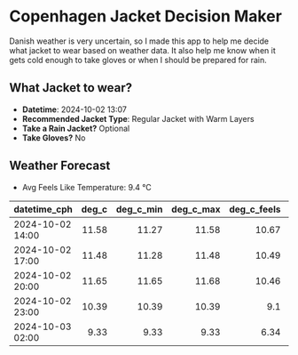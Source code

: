 
# Copenhagen Jacket Decision Maker

Danish weather is very uncertain, so I made this app to help me decide what jacket to wear based on weather data. 
It also help me know when it gets cold enough to take gloves or when I should be prepared for rain.

## What Jacket to wear?

- **Datetime**: 2024-10-02 13:07
- **Recommended Jacket Type**: Regular Jacket with Warm Layers
- **Take a Rain Jacket?** Optional
- **Take Gloves?** No

## Weather Forecast
- Avg Feels Like Temperature: 9.4 °C

| datetime_cph     |   deg_c |   deg_c_min |   deg_c_max |   deg_c_feels | weather   | wind   | rain   |
|:-----------------|--------:|------------:|------------:|--------------:|:----------|:-------|:-------|
| 2024-10-02 14:00 |   11.58 |       11.27 |       11.58 |         10.67 | Rain      | Medium | Low    |
| 2024-10-02 17:00 |   11.48 |       11.28 |       11.48 |         10.49 | Rain      | Low    | Low    |
| 2024-10-02 20:00 |   11.65 |       11.65 |       11.68 |         10.46 | Clouds    | Medium | None   |
| 2024-10-02 23:00 |   10.39 |       10.39 |       10.39 |          9.1  | Clouds    | Medium | None   |
| 2024-10-03 02:00 |    9.33 |        9.33 |        9.33 |          6.34 | Clouds    | Medium | None   |
        